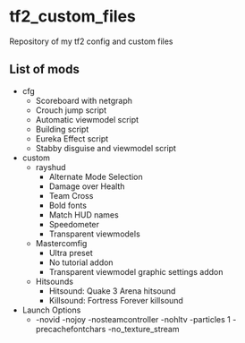 # tf2_custom_files
Repository of my tf2 config and custom files
## List of mods
* cfg
  * Scoreboard with netgraph
  * Crouch jump script
  * Automatic viewmodel script
  * Building script
  * Eureka Effect script
  * Stabby disguise and viewmodel script
* custom
  * rayshud
	* Alternate Mode Selection
	* Damage over Health
	* Team Cross
	* Bold fonts
	* Match HUD names
	* Speedometer
    * Transparent viewmodels
  * Mastercomfig
    * Ultra preset
    * No tutorial addon
    * Transparent viewmodel graphic settings addon
  * Hitsounds
    * Hitsound: Quake 3 Arena hitsound
    * Killsound: Fortress Forever killsound
* Launch Options
  * -novid -nojoy -nosteamcontroller -nohltv -particles 1 -precachefontchars -no_texture_stream
